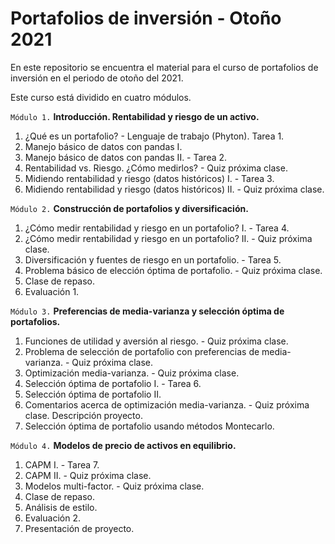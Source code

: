 # Portafolios de inversión - Otoño 2021

En este repositorio se encuentra el material para el curso de portafolios de inversión en el periodo de otoño del 2021.

Este curso está dividido en cuatro módulos. 

`Módulo 1.` **Introducción. Rentabilidad y riesgo de un activo.**
   1. ¿Qué es un portafolio?
    - Lenguaje de trabajo (Phyton). Tarea 1.
   2. Manejo básico de datos con pandas I.
   3. Manejo básico de datos con pandas II.
    - Tarea 2.
   4. Rentabilidad vs. Riesgo. ¿Cómo medirlos?
    - Quiz próxima clase.
   5. Midiendo rentabilidad y riesgo (datos históricos) I. 
    - Tarea 3.
   6. Midiendo rentabilidad y riesgo (datos históricos) II.
    - Quiz próxima clase.

`Módulo 2.` **Construcción de portafolios y diversificación.**
   1. ¿Cómo medir rentabilidad y riesgo en un portafolio? I.
    - Tarea 4.
   2. ¿Cómo medir rentabilidad y riesgo en un portafolio? II.
    - Quiz próxima clase.
   3. Diversificación y fuentes de riesgo en un portafolio.
    - Tarea 5.
   4. Problema básico de elección óptima de portafolio.
    - Quiz próxima clase.
   5. Clase de repaso.
   6. Evaluación 1.
   
`Módulo 3.` **Preferencias de media-varianza y selección óptima de portafolios.**
   1. Funciones de utilidad y aversión al riesgo.
    - Quiz próxima clase.
   2. Problema de selección de portafolio con preferencias de media-varianza.
    - Quiz próxima clase.
   3. Optimización media-varianza.
    - Quiz próxima clase.
   4. Selección óptima de portafolio I.
    - Tarea 6.
   5. Selección óptima de portafolio II.
   6. Comentarios acerca de optimización media-varianza.
    - Quiz próxima clase. Descripción proyecto.
   7. Selección óptima de portafolio usando métodos Montecarlo.
    
`Módulo 4.` **Modelos de precio de activos en equilibrio.**
   1. CAPM I.
    - Tarea 7.
   2. CAPM II.
    - Quiz próxima clase.
   3. Modelos multi-factor.
    - Quiz próxima clase.
   4. Clase de repaso.
   5. Análisis de estilo.
   6. Evaluación 2.
   7. Presentación de proyecto.
